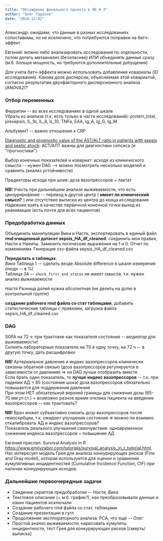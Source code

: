 ```yaml
---
title: "Обсуждение финального проекта в ИБ # 3"  
author: "Олег Тарасов"  
date: "2024-12-02"  
---
```


Александр: ожидаем, что данные в разных исследованиях сопоставимы, но не исключено, что потребуются поправки на батч-эффект  

Евгений: можно либо анализировать исследования по отдельности, потом делать метаанализ (безопаснее) ИЛИ объединять данные сразу (м.б. больше мощность, но требуются дополнительные допущения) 

Для учета батч-эффекта можно использовать добавление ковариаты (ID исследования). Какова доля дисперсии, объясняемая этой ковариатой, согласно результатам двухфакторного дисперсионного анализа (ANOVA2)?

### Отбор переменных  

Ферритин -- во всех исследованиях в одной шкале  
Убрать из анализа (т.к. есть только в части исследований): protein_total, presepsin, IL_1b, IL_8, IL_10, TNFa, EAA, Ig_A, Ig_G, Ig_M  

Альбумин? -- важно отношение к CRP  

[Diagnostic and prognostic value of the AST/ALT ratio in patients with sepsis and septic shock](https://pubmed.ncbi.nlm.nih.gov/36259154/): АСТ/АЛТ важны для диагностики сепсиса (и "прогностики")  

Выбор конечных показателей и ковариат: исходя из клинического смысла -- нужен DAG --> можно посмотреть несколько моделей и сравнить (анализ устойчивости)  

Предикторы исхода при шоке: доза вазопрессоров + лактат  

**NB!** Учесть при дальнейшем анализе выживаемости, что есть цензурирование -- перевод в другой центр ( **имеет ли клинический смысл?** ) или отсутствие выписки из центра до конца исследования  
Надежнее взять в качестве первичной конечной точки выход из реанимации (есть почти для всех пациентов)  

### Предобработка данных  

Объединить манипуляции Вики и Насти, экспортировать в единый файл
**rmd очищенный датасет sepsis_HA_df_cleaned**: соединить мои правки, Насти и Никиты. Заменить логические выражения на 1 и 0. Отчет по изменениям. Генерация csv-файла sepsis_HA_df_cleaned.csv 

**Переделать в таблицах**:  
*Вика*
Таблица 1 -- сделать везде Absolute difference в шкале измерения (люди -- в %)  
Таблица 3А -- `shock_first_end_status` не имеет смысла, т.к. нужен анализ выживаемости  

*Настя*
Разница долей нужна абсолютная (не делить на долю в контрольной группе)  

**создание рабочего rmd файла со стат таблицами**, добавить статистические таблицы с правками, загрузка файла sepsis_HA_df_cleaned.csv

### DAG  

SOFA на 72 ч: при трактовке как показателя состояния --  *медиатор* для выживаемости!  
Склеить лабораторные показатели на T0 в одну точку, на 72 ч -- в другую точку, дать расшифровки  

**NB!** Артериальное давление и индекс вазопрессоров клинически связаны обратной связью (доза вазопрессоров регулируется в зависимости от давления) => на DAG лучше отобразить вместе  
Если брать один показатель, то **лучше индекс вазопрессоров** -- т.к. при падении АД < 65 (состояние шока) доза вазопрессоров обязательно повышается для поддержания давления  
При этом НЕТ обязательной верхней границы для снижения дозы (65-70 мм рт.ст.) + возможно разное время отклика пациента на введение вазопрессоров -- как трактовать?  

**NB!** Врач может субъективно снизить дозу вазопрессоров после гемосорбции, т.к. *ожидает* улучшения состояния => можно ли взаимно откалибровать АД и индекс вазопрессоров?  
Показатель реального улучшения самочувствия: *одновременное* снижение индекса вазопрессоров + повышение АД  

Евгений прислал: Survival Analysis in R https://www.emilyzabor.com/tutorials/survival_analysis_in_r_tutorial.html. Нас интересует модель Грея для анализа конкурирующих рисков (Fine and Gray model), которая используется для оценки и сравнения кумулятивных инцидентностей (Cumulative Incidence Function, CIF) при наличии конкурирующих исходов.

### Дальнейшие первоочередные задачи  

- Сведение скриптов предобработки -- *Настя, Вика*  
- Текстовое описание (+ м.б. график?), как преобразовывали данные и каких пациентов исключали
- Создание рабочего rmd файла со стат. таблицами 
- Создание презентации в гугл
- Продолжение эксплораторного анализа: PCA, что ещё -- *Олег*  
- Простой анализ выживаемости: нарисовать кумуляты инцидентности, тест Грея для конкурирующих рисков [смерть/выписка] 
